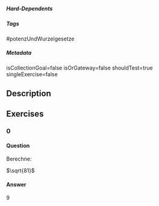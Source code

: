 ##### Hard-Dependents
##### Tags
#potenzUndWurzelgesetze
##### Metadata
isCollectionGoal=false
isOrGateway=false
shouldTest=true
singleExercise=false
## Description
 
## Exercises
### 0
#### Question
Berechne:

$\sqrt{81}$
#### Answer
$9$
